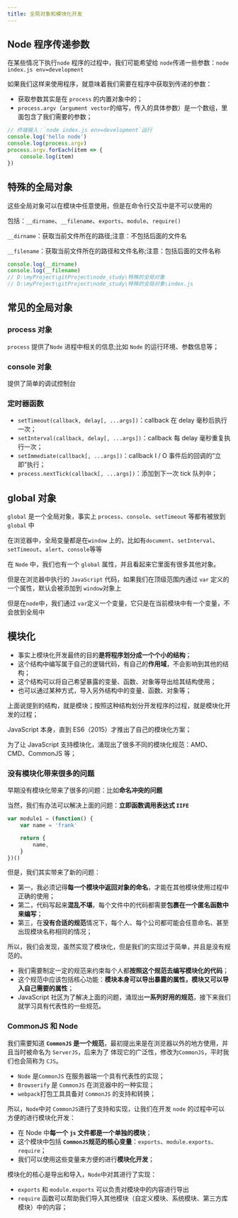 ```yaml
---
title: 全局对象和模块化开发
---
```


## Node 程序传递参数

在某些情况下执行`node` 程序的过程中，我们可能希望给 `node`传递一些参数：`node index.js env=development`

如果我们这样来使用程序，就意味着我们需要在程序中获取到传递的参数：

-   获取参数其实是在 `process` 的内置对象中的；
-   `process.argv`（`argument vector`的缩写，传入的具体参数）是一个数组，里面包含了我们需要的参数；

```js
// 终端输入：`node index.js env=development`运行
console.log('hello node')
console.log(process.argv)
process.argv.forEach(item => {
    console.log(item)
})
```

## 特殊的全局对象

这些全局对象可以在模块中任意使用，但是在命令行交互中是不可以使用的

包括：`__dirname`、`__filename`、`exports`、`module`、`require()`

`__dirname`：获取当前文件所在的路径;注意：不包括后面的文件名

`__filename`：获取当前文件所在的路径和文件名称;注意：包括后面的文件名称

```js
console.log(__dirname)
console.log(__filename)
// D:\myProject\gitProject\node_study\特殊的全局对象
// D:\myProject\gitProject\node_study\特殊的全局对象\index.js
```

## 常见的全局对象

### process 对象

`process` 提供了`Node` 进程中相关的信息;比如 `Node` 的运行环境、参数信息等；

### console 对象

提供了简单的调试控制台

### 定时器函数

-   `setTimeout(callback, delay[, ...args])`：callback 在 delay 毫秒后执行一次；
-   `setInterval(callback, delay[, ...args])`：callback 每 delay 毫秒重复执行一次；
-   `setImmediate(callback[, ...args])`：callback I / O 事件后的回调的“立即”执行；
-   `process.nextTick(callback[, ...args])`：添加到下一次 tick 队列中；

## global 对象

`global` 是一个全局对象，事实上 `process`、`console`、`setTimeout` 等都有被放到`global` 中

在浏览器中，全局变量都是在`window` 上的，比如有`document`、`setInterval`、`setTimeout`、`alert`、`console`等等

在 `Node` 中，我们也有一个 `global` 属性，并且看起来它里面有很多其他对象。

但是在浏览器中执行的 `JavaScript` 代码，如果我们在顶级范围内通过 `var` 定义的一个属性，默认会被添加到 `window`对象上

但是在`node`中，我们通过 `var`定义一个变量，它只是在当前模块中有一个变量，不会放到全局中

## 模块化

-   事实上模块化开发最终的目的**是将程序划分成一个个小的结构**；
-   这个结构中编写属于自己的逻辑代码，有自己的**作用域**，不会影响到其他的结构；
-   这个结构可以将自己希望暴露的变量、函数、对象等导出给其结构使用；
-   也可以通过某种方式，导入另外结构中的变量、函数、对象等；

上面说提到的结构，就是模块；按照这种结构划分开发程序的过程，就是模块化开发的过程；

JavaScript 本身，直到 ES6（2015）才推出了自己的模块化方案；

为了让 JavaScript 支持模块化，涌现出了很多不同的模块化规范：AMD、CMD、CommonJS 等；

### 没有模块化带来很多的问题

早期没有模块化带来了很多的问题：比如**命名冲突的问题**

当然，我们有办法可以解决上面的问题：**立即函数调用表达式 `IIFE`**

```js
var module1 = (function() {
    var name = 'frank'

    return {
        name,
    }
})()
```

但是，我们其实带来了新的问题：

-   第一，我必须记得**每一个模块中返回对象的命名**，才能在其他模块使用过程中正确的使用；
-   第二，代码写起来**混乱不堪**，每个文件中的代码都需要**包裹在一个匿名函数中来编写**；
-   第三，在**没有合适的规范**情况下，每个人、每个公司都可能会任意命名、甚至出现模块名称相同的情况；

所以，我们会发现，虽然实现了模块化，但是我们的实现过于简单，并且是没有规范的。

-   我们需要制定一定的规范来约束每个人都**按照这个规范去编写模块化的代码**；
-   这个规范中应该包括核心功能：**模块本身可以导出暴露的属性，模块又可以导入自己需要的属性**；
-   JavaScript 社区为了解决上面的问题，涌现出**一系列好用的规范**，接下来我们就学习具有代表性的一些规范。

### CommonJS 和 Node

我们需要知道 **`CommonJS` 是一个规范**，最初提出来是在浏览器以外的地方使用，并且当时被命名为 `ServerJS`，后来为了 体现它的广泛性，修改为`CommonJS`，平时我们也会简称为 `CJS`。

-   `Node` 是`CommonJS` 在服务器端一个具有代表性的实现；
-   `Browserify` 是 `CommonJS` 在浏览器中的一种实现；
-   `webpack`打包工具具备对 `CommonJS` 的支持和转换；

所以，`Node`中对 `CommonJS`进行了支持和实现，让我们在开发 `node` 的过程中可以方便的进行模块化开发：

-   在 Node 中**每一个 `js` 文件都是一个单独的模块**；
-   这个模块中包括 **`CommonJS`规范的核心变量**：`exports`、`module.exports`、`require`；
-   我们可以使用这些变量来方便的进行**模块化开发**；

模块化的核心是导出和导入，`Node`中对其进行了实现：

-   `exports` 和 `module.exports` 可以负责对模块中的内容进行导出
-   `require` 函数可以帮助我们导入其他模块（自定义模块、系统模块、第三方库模块）中的内容；
